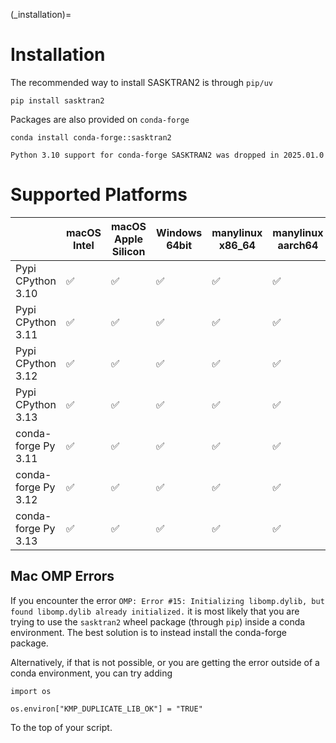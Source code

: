
(_installation)=
# Installation

The recommended way to install SASKTRAN2 is through `pip/uv`

    pip install sasktran2

Packages are also provided on `conda-forge`

    conda install conda-forge::sasktran2



```{note}
Python 3.10 support for conda-forge SASKTRAN2 was dropped in 2025.01.0
```


# Supported Platforms
|   | macOS Intel | macOS Apple Silicon | Windows 64bit | manylinux x86_64 | manylinux aarch64 |
|---------------|----|-----|-----|-----|-----|
| Pypi CPython 3.10  | ✅ | ✅  | ✅  | ✅  | ✅  |
| Pypi CPython 3.11  | ✅ | ✅  | ✅  | ✅  | ✅  |
| Pypi CPython 3.12  | ✅ | ✅  | ✅  | ✅  | ✅  |
| Pypi CPython 3.13  | ✅ | ✅  | ✅  | ✅  | ✅  |
| conda-forge Py 3.11  | ✅ | ✅  | ✅  | ✅  | ✅  |
| conda-forge Py 3.12  | ✅ | ✅  | ✅  | ✅  | ✅  |
| conda-forge Py 3.13  | ✅ | ✅  | ✅  | ✅  | ✅  |

## Mac OMP Errors
If you encounter the error `OMP: Error #15: Initializing libomp.dylib, but found libomp.dylib already initialized.` it is most likely
that you are trying to use the `sasktran2` wheel package (through `pip`) inside a conda environment.  The best solution
is to instead install the conda-forge package.

Alternatively, if that is not possible, or you are getting the error outside of a conda environment, you can try adding

```{code}
import os

os.environ["KMP_DUPLICATE_LIB_OK"] = "TRUE"
```

To the top of your script.
